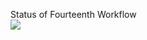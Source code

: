 Status of Fourteenth Workflow<br>
<img src="https://github.com/vaskov/github_actions/actions/workflows/fourteenth_workflow_action.yml/badge.svg?branch=main" />